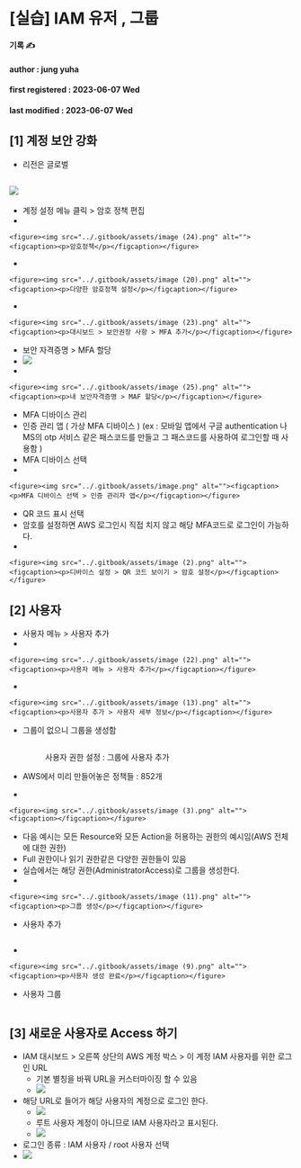 # \[실습] IAM 유저 , 그룹



**기록 ✍️**

#### author : jung yuha

#### first registered : 2023-06-07 Wed

#### last modified : 2023-06-07 Wed

## \[1] 계정 보안 강화

* 리전은 글로벌

## ![](<../.gitbook/assets/image (1).png>)&#x20;

* 계정 설정 메뉴 클릭 > 암호 정책 편집&#x20;
*

    <figure><img src="../.gitbook/assets/image (24).png" alt=""><figcaption><p>암호정책</p></figcaption></figure>


*

    <figure><img src="../.gitbook/assets/image (20).png" alt=""><figcaption><p>다양한 암호정책 설정</p></figcaption></figure>


*

    <figure><img src="../.gitbook/assets/image (23).png" alt=""><figcaption><p>대시보드 > 보안권장 사항 > MFA 추가</p></figcaption></figure>


* 보안 자격증명 > MFA 할당
* ![](<../.gitbook/assets/image (21).png>)
*

    <figure><img src="../.gitbook/assets/image (25).png" alt=""><figcaption><p>내 보안자격증명 > MAF 할당</p></figcaption></figure>
* MFA 디바이스 관리&#x20;
* 인증 관리 앱 ( 가상 MFA 디바이스 ) (ex : 모바일 앱에서 구글 authentication 나 MS의 otp 서비스 같은 패스코드를 만들고 그 패스코드를 사용하여 로그인할 때 사용함 )
* MFA 디바이스 선택
*

    <figure><img src="../.gitbook/assets/image.png" alt=""><figcaption><p>MFA 디바이스 선택 > 인증 관리자 앱</p></figcaption></figure>


* QR 코드 표시 선택
* 암호를 설정하면 AWS 로그인시 직접 치지 않고 해당 MFA코드로 로그인이 가능하다.
*

    <figure><img src="../.gitbook/assets/image (2).png" alt=""><figcaption><p>디바이스 설정 > QR 코드 보이기 > 암호 설정</p></figcaption></figure>



## \[2] 사용자

* 사용자 메뉴 > 사용자 추가
*

    <figure><img src="../.gitbook/assets/image (22).png" alt=""><figcaption><p>사용자 메뉴 > 사용자 추가</p></figcaption></figure>


*

    <figure><img src="../.gitbook/assets/image (13).png" alt=""><figcaption><p>사용자 추가 > 사용자 세부 정보</p></figcaption></figure>


*   그룹이 없으니 그룹을 생성함

    <figure><img src="../.gitbook/assets/image (5).png" alt=""><figcaption><p>사용자 권한 설정 : 그룹에 사용자 추가</p></figcaption></figure>


* AWS에서 미리 만들어놓은 정책들 : 852개
*

    <figure><img src="../.gitbook/assets/image (3).png" alt=""><figcaption></figcaption></figure>
* 다음 예시는 모든 Resource와 모든 Action을 허용하는 권한의 예시임(AWS 전체에 대한 권한)
* Full 권한이나 읽기 권한같은 다양한 권한들이 있음
* 실습에서는 해당 권한(AdministratorAccess)로 그룹을 생성한다.
*

    <figure><img src="../.gitbook/assets/image (11).png" alt=""><figcaption><p>그룹 생성</p></figcaption></figure>


*   사용자 추가

    <figure><img src="../.gitbook/assets/image (18).png" alt=""><figcaption></figcaption></figure>


*

    <figure><img src="../.gitbook/assets/image (9).png" alt=""><figcaption><p>사용자 생성 완료</p></figcaption></figure>


*   사용자 그룹

    <figure><img src="../.gitbook/assets/image (6).png" alt=""><figcaption></figcaption></figure>

## \[3] 새로운 사용자로 Access 하기

* IAM 대시보드 > 오른쪽 상단의 AWS 계정 박스 > 이 계정 IAM 사용자를 위한 로그인 URL&#x20;
  * 기본 별칭을 바꿔 URL을 커스터마이징 할 수 있음
  * ![](<../.gitbook/assets/image (19).png>)
* 해당 URL로 들어가 해당 사용자의 계정으로 로그인 한다.
  * ![](<../.gitbook/assets/image (12).png>)
  * 루트 사용자 계정이 아니므로 IAM 사용자라고 표시된다.
  * ![](<../.gitbook/assets/image (28).png>)
* 로그인 종류 : IAM 사용자 / root 사용자 선택
* ![](<../.gitbook/assets/image (26).png>)

